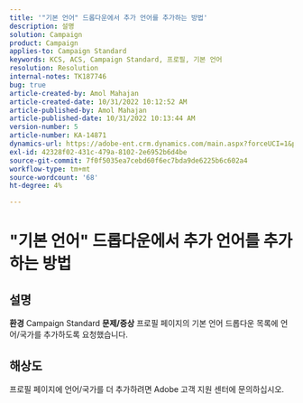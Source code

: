 ```yaml
---
title: '"기본 언어" 드롭다운에서 추가 언어를 추가하는 방법'
description: 설명
solution: Campaign
product: Campaign
applies-to: Campaign Standard
keywords: KCS, ACS, Campaign Standard, 프로필, 기본 언어
resolution: Resolution
internal-notes: TK187746
bug: true
article-created-by: Amol Mahajan
article-created-date: 10/31/2022 10:12:52 AM
article-published-by: Amol Mahajan
article-published-date: 10/31/2022 10:13:44 AM
version-number: 5
article-number: KA-14871
dynamics-url: https://adobe-ent.crm.dynamics.com/main.aspx?forceUCI=1&pagetype=entityrecord&etn=knowledgearticle&id=bb163392-0459-ed11-9561-6045bd006079
exl-id: 42328f02-431c-479a-8102-2e6952b6d4be
source-git-commit: 7f0f5035ea7cebd60f6ec7bda9de6225b6c602a4
workflow-type: tm+mt
source-wordcount: '68'
ht-degree: 4%

---
```


# &quot;기본 언어&quot; 드롭다운에서 추가 언어를 추가하는 방법

## 설명

<b>환경</b>
Campaign Standard
<b>문제/증상</b>
프로필 페이지의 기본 언어 드롭다운 목록에 언어/국가를 추가하도록 요청했습니다.


## 해상도


프로필 페이지에 언어/국가를 더 추가하려면 Adobe 고객 지원 센터에 문의하십시오.
